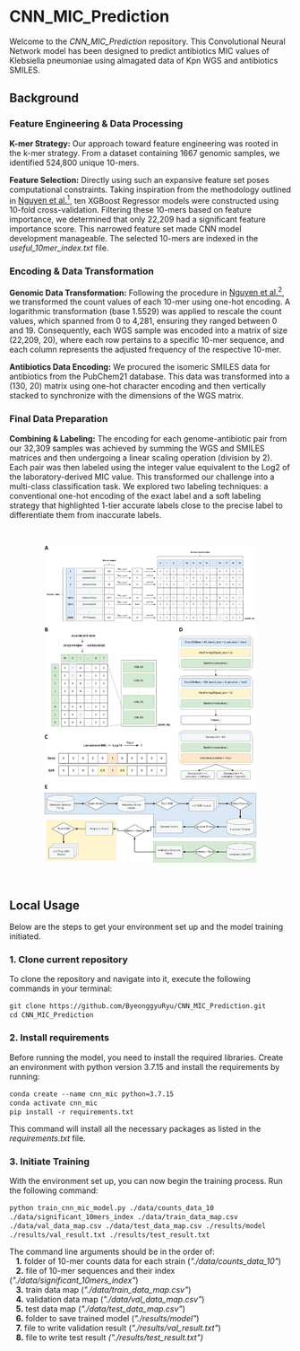 # CNN_MIC_Prediction
Welcome to the _CNN_MIC_Prediction_ repository. This Convolutional Neural Network model has been designed to predict antibiotics MIC values of Klebsiella pneumoniae using almagated data of Kpn WGS and antibiotics SMILES.
## Background
### Feature Engineering & Data Processing
**K-mer Strategy:** Our approach toward feature engineering was rooted in the k-mer strategy. From a dataset containing 1667 genomic samples, we identified 524,800 unique 10-mers.

**Feature Selection:** Directly using such an expansive feature set poses computational constraints. Taking inspiration from the methodology outlined in [Nguyen et al.<sup>1</sup>](https://www.nature.com/articles/s41598-017-18972-w), ten XGBoost Regressor models were constructed using 10-fold cross-validation. Filtering these 10-mers based on feature importance, we determined that only 22,209 had a significant feature importance score. This narrowed feature set made CNN model development manageable. The selected 10-mers are indexed in the _useful_10mer_index.txt_ file.

### Encoding & Data Transformation
**Genomic Data Transformation:** Following the procedure in [Nguyen et al.<sup>2</sup>](https://www.sciencedirect.com/science/article/pii/S2001037022005979), we transformed the count values of each 10-mer using one-hot encoding. A logarithmic transformation (base 1.5529) was applied to rescale the count values, which spanned from 0 to 4,281, ensuring they ranged between 0 and 19. Consequently, each WGS sample was encoded into a matrix of size (22,209, 20), where each row pertains to a specific 10-mer sequence, and each column represents the adjusted frequency of the respective 10-mer.

**Antibiotics Data Encoding:** We procured the isomeric SMILES data for antibiotics from the PubChem21 database. This data was transformed into a (130, 20) matrix using one-hot character encoding and then vertically stacked to synchronize with the dimensions of the WGS matrix.

### Final Data Preparation
**Combining & Labeling:** The encoding for each genome-antibiotic pair from our 32,309 samples was achieved by summing the WGS and SMILES matrices and then undergoing a linear scaling operation (division by 2). Each pair was then labeled using the integer value equivalent to the Log2 of the laboratory-derived MIC value. This transformed our challenge into a multi-class classification task. We explored two labeling techniques: a conventional one-hot encoding of the exact label and a soft labeling strategy that highlighted 1-tier accurate labels close to the precise label to differentiate them from inaccurate labels.

<br />
<p align="center">
  <img src="./Figure_1.png" width=75%>
</p>
<br />

## Local Usage
Below are the steps to get your environment set up and the model training initiated.
### 1. Clone current repository 
To clone the repository and navigate into it, execute the following commands in your terminal:

```
git clone https://github.com/ByeonggyuRyu/CNN_MIC_Prediction.git
cd CNN_MIC_Prediction
```
### 2. Install requirements
Before running the model, you need to install the required libraries.
Create an environment with python version 3.7.15 and install the requirements by running:

```
conda create --name cnn_mic python=3.7.15
conda activate cnn_mic
pip install -r requirements.txt
```
This command will install all the necessary packages as listed in the _requirements.txt_ file.
### 3. Initiate Training
With the environment set up, you can now begin the training process. Run the following command:

```
python train_cnn_mic_model.py ./data/counts_data_10 ./data/significant_10mers_index ./data/train_data_map.csv ./data/val_data_map.csv ./data/test_data_map.csv ./results/model ./results/val_result.txt ./results/test_result.txt
```
The command line arguments should be in the order of:
<br />
&nbsp;&nbsp; **1.**  folder of 10-mer counts data for each strain (*"./data/counts_data_10"*)
<br />
&nbsp;&nbsp; **2.**  file of 10-mer sequences and their index (*"./data/significant_10mers_index"*)
<br />
&nbsp;&nbsp; **3.**  train data map (*"./data/train_data_map.csv"*)
<br />
&nbsp;&nbsp; **4.**  validation data map (*"./data/val_data_map.csv"*)
<br />
&nbsp;&nbsp; **5.**  test data map (*"./data/test_data_map.csv"*)
<br />
&nbsp;&nbsp; **6.**  folder to save trained model (*"./results/model"*)
<br />
&nbsp;&nbsp; **7.**  file to write validation result (*"./results/val_result.txt"*)
<br />
&nbsp;&nbsp; **8.**  file to write test result *("./results/test_result.txt")*
